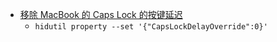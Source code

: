 - [移除 MacBook 的 Caps Lock 的按键延迟](https://x.com/ForsakenDreamm/status/1949735048845971603)
	- `hidutil property --set '{"CapsLockDelayOverride":0}'`